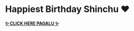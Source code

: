 # Happiest Birthday Shinchu ❤️

#### [✨ CLICK HERE PAGALU ✨](https://oxynotop.github.io/birthday3/)

